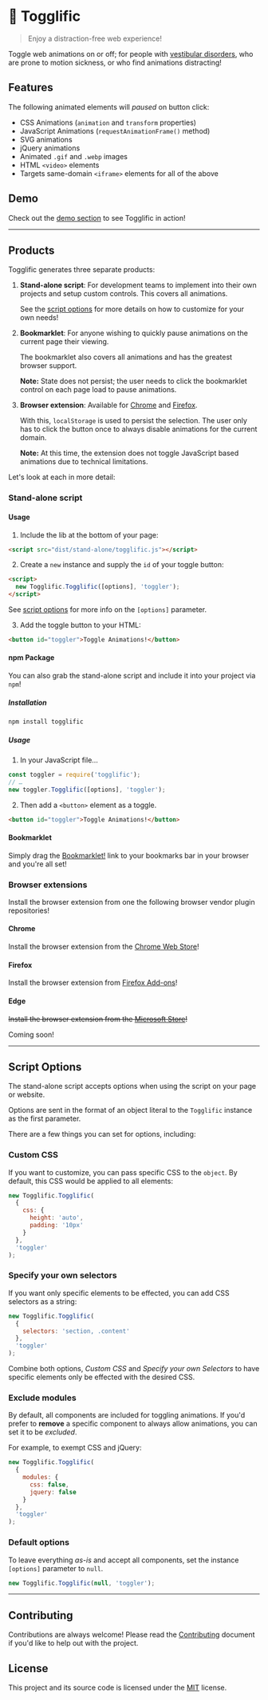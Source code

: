 # 🔔 Togglific

> Enjoy a distraction-free web experience!

Toggle web animations on or off; for people with [vestibular disorders](https://a11yproject.com/posts/understanding-vestibular-disorders/), who are prone to motion sickness, or who find animations distracting!

## Features

The following animated elements will _paused_ on button click:

- CSS Animations (`animation` and `transform` properties)
- JavaScript Animations (`requestAnimationFrame()` method)
- SVG animations
- jQuery animations
- Animated `.gif` and `.webp` images
- HTML `<video>` elements
- Targets same-domain `<iframe>` elements for all of the above

## Demo

Check out the [demo section](https://togglific.io#demos) to see Togglific in action!

---

## Products

Togglific generates three separate products:

1. **Stand-alone script**: For development teams to implement into their own projects and setup custom controls. This covers all animations.

   See the [script options](#script-options) for more details on how to customize for your own needs!

2. **Bookmarklet**: For anyone wishing to quickly pause animations on the current page their viewing.

   The bookmarklet also covers all animations and has the greatest browser support.

   **Note:** State does not persist; the user needs to click the bookmarklet control on each page load to pause animations.

3. **Browser extension**: Available for [Chrome](https://chrome.google.com/webstore/category/extensions) and [Firefox](https://addons.mozilla.org/en-US/firefox/).

   With this, `localStorage` is used to persist the selection. The user only has to click the button once to always disable animations for the current domain.

   **Note:** At this time, the extension does not toggle JavaScript based animations due to technical limitations.

Let's look at each in more detail:

### Stand-alone script

#### Usage

1. Include the lib at the bottom of your page:

```html
<script src="dist/stand-alone/togglific.js"></script>
```

2. Create a `new` instance and supply the `id` of your toggle button:

```html
<script>
  new Togglific.Togglific([options], 'toggler');
</script>
```

See [script options](#script-options) for more info on the `[options]` parameter.

3. Add the toggle button to your HTML:

```html
<button id="toggler">Toggle Animations!</button>
```

#### npm Package

You can also grab the stand-alone script and include it into your project via `npm`!

##### Installation

```sh
npm install togglific
```

##### Usage

1. In your JavaScript file…

```javascript
const toggler = require('togglific');
// …
new toggler.Togglific([options], 'toggler');
```

2. Then add a `<button>` element as a toggle.

```html
<button id="toggler">Toggle Animations!</button>
```

#### Bookmarklet

Simply drag the [Bookmarklet!](https://togglific.io#bookmarklet) link to your bookmarks bar in your browser and you're all set!

### Browser extensions

Install the browser extension from one the following browser vendor plugin repositories!

#### Chrome

Install the browser extension from the [Chrome Web Store](https://chrome.google.com/webstore/category/extensions)!

#### Firefox

Install the browser extension from [Firefox Add-ons](https://addons.mozilla.org/en-US/firefox/)!

#### Edge

~~Install the browser extension from the [Microsoft Store](https://www.microsoft.com/en-us/store/collections/edgeextensions/pc)!~~

Coming soon!

---

## Script Options

The stand-alone script accepts options when using the script on your page or website.

Options are sent in the format of an object literal to the `Togglific` instance as the first parameter.

There are a few things you can set for options, including:

### Custom CSS

If you want to customize, you can pass specific CSS to the `object`. By default, this CSS would be applied to all elements:

```javascript
new Togglific.Togglific(
  {
    css: {
      height: 'auto',
      padding: '10px'
    }
  },
  'toggler'
);
```

### Specify your own selectors

If you want only specific elements to be effected, you can add CSS selectors as a string:

```javascript
new Togglific.Togglific(
  {
    selectors: 'section, .content'
  },
  'toggler'
);
```

Combine both options, _Custom CSS_ and _Specify your own Selectors_ to have specific elements only be effected with the desired CSS.

### Exclude modules

By default, all components are included for toggling animations. If you'd prefer to **remove** a specific component to always allow animations, you can set it to be _excluded_.

For example, to exempt CSS and jQuery:

```javascript
new Togglific.Togglific(
  {
    modules: {
      css: false,
      jquery: false
    }
  },
  'toggler'
);
```

### Default options

To leave everything _as-is_ and accept all components, set the instance `[options]` parameter to `null`.

```javascript
new Togglific.Togglific(null, 'toggler');
```

---

## Contributing

Contributions are always welcome! Please read the [Contributing](CONTRIBUTING.md) document if you'd like to help out with the project.

## License

This project and its source code is licensed under the [MIT](LICENSE.txt) license.
